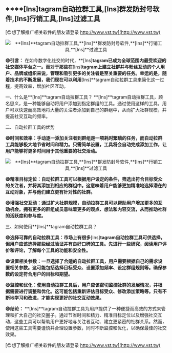 ## ****[Ins]**tagram自动拉群工具,**[Ins]**群发防封号软件,**[Ins]**行销工具,**[Ins]**过滤工具**

[😍想了解推广相关软件的朋友请登录 http://www.vst.tw](http://www.vst.tw)

 <center><img src="https://vst.tw/MP4/tuiguang/png/6.png" alt="**[Ins]**tagram自动拉群工具,**[Ins]**群发防封号软件,**[Ins]**行销工具,**[Ins]**过滤工具"></center>

**😄引言：**
在如今数字化社交的时代，**[Ins]**tagram已成为全球范围内最受欢迎的社交媒体平台之一。而对于那些在**[Ins]**tagram上建立社群并与粉丝互动的个人用户、品牌或组织来说，管理和吸引更多的关注者是至关重要的任务。幸运的是，随着技术的不断发展，我们现在可以利用**[Ins]**tagram自动拉群工具来简化这一过程，提高效率，增加社区互动。

一、什么是**[Ins]**tagram自动拉群工具？
**[Ins]**tagram自动拉群工具，顾名思义，是一种能够自动将用户添加到指定群组的工具。通过使用这样的工具，用户可以快速而高效地将大量的关注者添加到自己的群组中，从而扩大社群规模，并提高社交互动的频率。

二、自动拉群工具的优势

**😄时间和效率：手动逐一添加关注者到群组是一项耗时繁琐的任务，而自动拉群工具能够极大地节省时间和精力。只需简单设置，工具将会自动完成添加工作，让用户能够将更多时间用于其他重要的社交活动。**

 <center><img src="https://vst.tw/MP4/tuiguang/png/7.png" alt="**[Ins]**tagram自动拉群工具,**[Ins]**群发防封号软件,**[Ins]**行销工具,**[Ins]**过滤工具"></center>

**😄精准目标定位：自动拉群工具可以根据用户设定的条件，筛选出符合目标受众的关注者，并将其添加到相应的群组中。这意味着用户能够更加精准地选择潜在的互动对象，并与他们建立更有针对性的社群。**

**😄增强社交互动：通过扩大社群规模，自动拉群工具可以帮助用户增加更多的互动机会。拥有更多的群组成员意味着更多的观点、想法和内容交流，从而推动社群的活跃度和参与度。**

三、如何使用**[Ins]**tagram自动拉群工具？

**😄选择可靠的自动拉群工具：市场上有很多**[Ins]**tagram自动拉群工具可供选择，但用户应该选择那些经过验证并有良好口碑的工具。先进行一些研究，阅读用户评价和评论，了解每个工具的功能和安全性。**

**😄设置相关参数：一旦选择了合适的自动拉群工具，用户需要根据自己的需求设置相关参数。这可能包括选择目标受众、设置添加频率、设定群组规则等。确保参数的设定符合用户的目标和期望。**

**😄监控和优化：使用自动拉群工具后，用户应该密切监控社群的发展情况，并根据需要进行调整和优化。这可能包括重新评估目标受众、修改添加策略等。只有不断地学习和改进，才能实现更好的社交互动效果。**

**😄结论：**
**[Ins]**tagram自动拉群工具为用户提供了一种便捷而高效的方式来管理和扩大自己的社交圈子。通过节省时间和精力、精准目标定位以及增强社交互动，这些工具可以帮助用户更好地与关注者互动、建立更紧密的社群关系。然而，使用这些工具需要谨慎并合理设置参数，同时不断监控和优化，以确保最佳的社交效果。

[😍想了解推广相关软件的朋友请登录 http://www.vst.tw](http://www.vst.tw)



